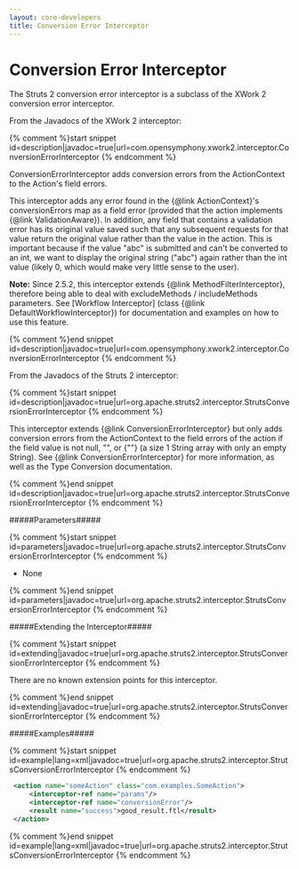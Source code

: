 ```yaml
---
layout: core-developers
title: Conversion Error Interceptor
---
```


# Conversion Error Interceptor

The Struts 2 conversion error interceptor is a subclass of the XWork 2 conversion error interceptor\.

From the Javadocs of the XWork 2 interceptor:


{% comment %}start snippet id=description|javadoc=true|url=com.opensymphony.xwork2.interceptor.ConversionErrorInterceptor {% endcomment %}
<p> ConversionErrorInterceptor adds conversion errors from the ActionContext to the Action's field errors.

 <p>
 This interceptor adds any error found in the {@link ActionContext}'s conversionErrors map as a field error (provided
 that the action implements {@link ValidationAware}). In addition, any field that contains a validation error has its
 original value saved such that any subsequent requests for that value return the original value rather than the value
 in the action. This is important because if the value "abc" is submitted and can't be converted to an int, we want to
 display the original string ("abc") again rather than the int value (likely 0, which would make very little sense to
 the user).
 </p>
 
 <p>
 <b>Note:</b> Since 2.5.2, this interceptor extends {@link MethodFilterInterceptor}, therefore being
 able to deal with excludeMethods / includeMethods parameters. See [Workflow Interceptor]
 (class {@link DefaultWorkflowInterceptor}) for documentation and examples on how to use this feature.
 </p>
 
</p>
{% comment %}end snippet id=description|javadoc=true|url=com.opensymphony.xwork2.interceptor.ConversionErrorInterceptor {% endcomment %}

From the Javadocs of the Struts 2 interceptor:


{% comment %}start snippet id=description|javadoc=true|url=org.apache.struts2.interceptor.StrutsConversionErrorInterceptor {% endcomment %}
<p> <p>
 This interceptor extends {@link ConversionErrorInterceptor} but only adds conversion errors from the ActionContext to
 the field errors of the action if the field value is not null, "", or {""} (a size 1 String array with only an empty
 String). See {@link ConversionErrorInterceptor} for more information, as well as the Type Conversion documentation.
 </p>
</p>
{% comment %}end snippet id=description|javadoc=true|url=org.apache.struts2.interceptor.StrutsConversionErrorInterceptor {% endcomment %}

#####Parameters#####



{% comment %}start snippet id=parameters|javadoc=true|url=org.apache.struts2.interceptor.StrutsConversionErrorInterceptor {% endcomment %}
<p>
 <ul>

 <li>None</li>

 </ul>

</p>
{% comment %}end snippet id=parameters|javadoc=true|url=org.apache.struts2.interceptor.StrutsConversionErrorInterceptor {% endcomment %}

#####Extending the Interceptor#####



{% comment %}start snippet id=extending|javadoc=true|url=org.apache.struts2.interceptor.StrutsConversionErrorInterceptor {% endcomment %}
<p> <p>
 There are no known extension points for this interceptor.
 </p>
</p>
{% comment %}end snippet id=extending|javadoc=true|url=org.apache.struts2.interceptor.StrutsConversionErrorInterceptor {% endcomment %}

#####Examples#####



{% comment %}start snippet id=example|lang=xml|javadoc=true|url=org.apache.struts2.interceptor.StrutsConversionErrorInterceptor {% endcomment %}

```xml
 <action name="someAction" class="com.examples.SomeAction">
     <interceptor-ref name="params"/>
     <interceptor-ref name="conversionError"/>
     <result name="success">good_result.ftl</result>
 </action>

```

{% comment %}end snippet id=example|lang=xml|javadoc=true|url=org.apache.struts2.interceptor.StrutsConversionErrorInterceptor {% endcomment %}
